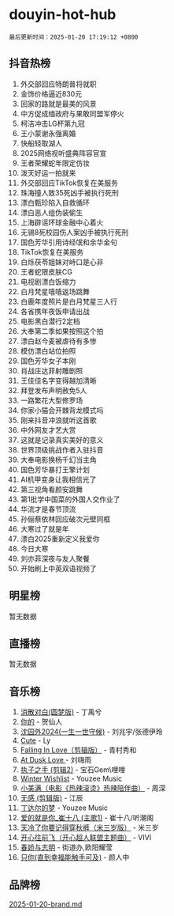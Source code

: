 # douyin-hot-hub

`最后更新时间：2025-01-20 17:19:12 +0800`

## 抖音热榜

1. 外交部回应特朗普将就职
1. 金饰价格逼近830元
1. 回家的路就是最美的风景
1. 中方促成缅政府与果敢同盟军停火
1. 柯洁冲击LG杯第九冠
1. 王小蒙谢永强离婚
1. 快船轻取湖人
1. 2025网络视听盛典阵容官宣
1. 王者荣耀蛇年限定仿妆
1. 泼天好运一拍就来
1. 外交部回应TikTok恢复在美服务
1. 珠海撞人致35死凶手被执行死刑
1. 漂白甄珍陷入自救循环
1. 漂白恶人组伪装偷生
1. 上海辟谣环球金融中心着火
1. 无锡8死校园伤人案凶手被执行死刑
1. 国色芳华引用诗经氓和余华金句
1. TikTok恢复在美服务
1. 白烁茯苓姐妹对峙口是心非
1. 王者蛇限皮肤CG
1. 电视剧漂白饭缩力
1. 白月梵星嘻嘻返场跳舞
1. 白鹿年度照片是白月梵星三人行
1. 各省携年夜饭申请出战
1. 电影黑白潜行2定档
1. 大奉第二季如果按照这个拍
1. 漂白赵今麦被虐待有多惨
1. 模仿漂白站位拍照
1. 国色芳华女子本刚
1. 肖战庄达菲射雕剧照
1. 王佳佳名字变得越加清晰
1. 拜登发布声明赦免5人
1. 一路繁花大型修罗场
1. 你家小猫会开棘背龙模式吗
1. 刚来抖音冲浪就听这首歌
1. 中外网友才艺大赏
1. 这就是记录真实美好的意义
1. 世界顶级挑战作者入驻抖音
1. 大奉电影换杨千幻当主角
1. 国色芳华暴打王擎计划
1. AI机甲变身让我相信光了
1. 第三视角看颜安跳舞
1. 第1批学中国菜的外国人交作业了
1. 华流才是春节顶流
1. 孙俪蔡依林回应破次元壁同框
1. 大寒过了就是年
1. 漂白2025重新定义我爱你
1. 今日大寒
1. 刘亦菲深夜与友人聚餐
1. 开始刷上中英双语视频了

## 明星榜

暂无数据

## 直播榜

暂无数据

## 音乐榜

1. [消散对白(圆梦版)](https://sf5-hl-cdn-tos.douyinstatic.com/obj/tos-cn-ve-2774/og4jB5I5IizzoZVAAAzWgBMAsMDWoArfwBOiFs) - 丁禹兮
1. [你的](https://sf5-hl-cdn-tos.douyinstatic.com/obj/tos-cn-ve-2774/oYuIeKf42jB7sEV6B2upMdpYAgfrQWj0FeRegh) - 贺仙人
1. [沈园外2024(一生一世守候)](https://sf5-hl-cdn-tos.douyinstatic.com/obj/tos-cn-ve-2774/oAIYMHGCmKaYKFDd6FZBf9AfMfx1eErAAEJAFH) - 刘兆宇/张德伊玲
1. [Cute](https://sf5-hl-cdn-tos.douyinstatic.com/obj/tos-cn-ve-2774/o4IbIzHWKAAB4wsS5qMBRiiAlEBGTpQRNfFvuo) - Ly
1. [Falling In Love（剪辑版）](https://sf5-hl-cdn-tos.douyinstatic.com/obj/tos-cn-ve-2774/o8ajpA8zzgBPahbBIO8AcKGBLJezFCRd1wfP9f) - 青村秀和
1. [ At Dusk  Love ](https://sf5-hl-cdn-tos.douyinstatic.com/obj/tos-cn-ve-2774/o8CrpCf5CaYgI4ZrtQgMQAFEfuGqNnRSDQAPBc) - 刘嗨雨
1. [执子之手 (剪辑2)](https://sf5-hl-cdn-tos.douyinstatic.com/obj/tos-cn-ve-2774/oUoZLQjCc31XzqsBnBQUNgeKtYPBcgbFDwtfcu) - 宝石Gem\哩哩
1. [Winter Wishlist](https://sf5-hl-cdn-tos.douyinstatic.com/obj/tos-cn-ve-2774/oIIgUOeamCFCVAzxN6MFRLIBlLGpUqQxeeHrLE) - Youzee Music
1. [小美满（电影《热辣滚烫》热辣陪伴曲）](https://sf5-hl-cdn-tos.douyinstatic.com/obj/tos-cn-ve-2774/o0GAn2lSgfZIDUgtevCGDQYnFg4CwnrBaxbTZL) - 周深
1. [无感 (剪辑版)](https://sf5-hl-cdn-tos.douyinstatic.com/obj/tos-cn-ve-2774/o0eIsUzJBDlQaQFC5OFlgbMEZC1TFYBftOBn6p) - 江辰
1. [丁达尔的梦](https://sf5-hl-cdn-tos.douyinstatic.com/obj/tos-cn-ve-2774/oMU3WirUZBVQkAC9ccG5P2IQirziZM2RTInUY) - Youzee Music
1. [爱的就是你_崔十八 (主歌1)](https://sf5-hl-cdn-tos.douyinstatic.com/obj/tos-cn-ve-2774/oI5BO5DhFZ6UTcNCnZaOCBLtZ7WIMQGfgnXf5E) - 崔十八/听潮阁
1. [天冷了你要记得穿秋裤（米三岁版）](https://sf5-hl-cdn-tos.douyinstatic.com/obj/tos-cn-ve-2774/oQlIwVIDWiZ6BQilAorS7MA0AgCkQDvcZAdm1) - 米三岁
1. [开心往前飞（开心超人联盟主题曲）](https://sf5-hl-cdn-tos.douyinstatic.com/obj/tos-cn-ve-2774/9d8fb7c82cf1421fb93a9fe925275e0a) - VIVI
1. [春娇与志明](https://sf5-hl-cdn-tos.douyinstatic.com/obj/tos-cn-ve-2774/e530d8fceb7044b39707d7f9ff54add1) - 街道办,欧阳耀莹
1. [只你(直到幸福能触手可及)](https://sf5-hl-cdn-tos.douyinstatic.com/obj/tos-cn-ve-2774/o0lBkRDzFTeaVSUz3ZZSCBVtZ5DIMQGfgmEAuE) - 颜人中

## 品牌榜

[2025-01-20-brand.md](2025-01-20-brand.md)
